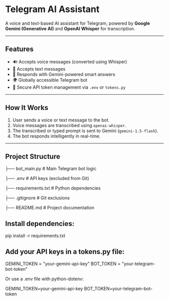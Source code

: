 # Telegram AI Assistant

A voice and text-based AI assistant for Telegram, powered by **Google Gemini (Generative AI)** and **OpenAI Whisper** for transcription.

---

## Features

- 🔊 Accepts voice messages (converted using Whisper)
- 💬 Accepts text messages
- 🧠 Responds with Gemini-powered smart answers
- 🌍 Globally accessible Telegram bot
- 🔐 Secure API token management via `.env` or `tokens.py`

---

## How It Works

1. User sends a voice or text message to the bot.
2. Voice messages are transcribed using `openai-whisper`.
3. The transcribed or typed prompt is sent to Gemini (`gemini-1.5-flash`).
4. The bot responds intelligently in real-time.

---

## Project Structure

├── bot_main.py # Main Telegram bot logic

├── .env # API keys (excluded from Git)

├── requirements.txt # Python dependencies

├── .gitignore # Git exclusions

├── README.md # Project documentation

## Install dependencies:

pip install -r requirements.txt

## Add your API keys in a tokens.py file:

GEMINI_TOKEN = "your-gemini-api-key"
BOT_TOKEN = "your-telegram-bot-token"

Or use a .env file with python-dotenv:

GEMINI_TOKEN=your-gemini-api-key
BOT_TOKEN=your-telegram-bot-token

